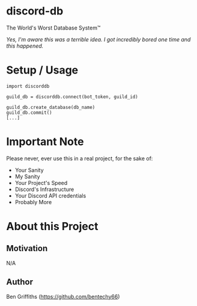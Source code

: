 # discord-db
The World's Worst Database System™

*Yes, I'm aware this was a terrible idea. I got incredibly bored one time and this happened.*

# Setup / Usage
```python3
import discorddb

guild_db = discorddb.connect(bot_token, guild_id)

guild_db.create_database(db_name)
guild_db.commit()
[...]
```

# Important Note
Please never, ever use this in a real project, for the sake of:
 - Your Sanity
 - My Sanity
 - Your Project's Speed
 - Discord's Infrastructure
 - Your Discord API credentials
 - Probably More

# About this Project
## Motivation
N/A

## Author
Ben Griffiths (https://github.com/bentechy66)
